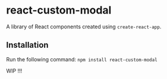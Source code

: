 # react-custom-modal

A library of React components created using `create-react-app`.

## Installation

Run the following command:
`npm install react-custom-modal`

WIP !!!
